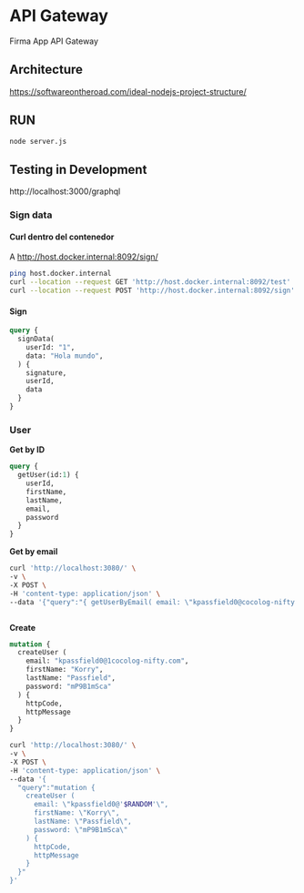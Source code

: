 # API Gateway
Firma App API Gateway

## Architecture
https://softwareontheroad.com/ideal-nodejs-project-structure/

## RUN
```bash
node server.js
```

## Testing in Development
http://localhost:3000/graphql

### Sign data
#### Curl dentro del contenedor
A http://host.docker.internal:8092/sign/
```bash
ping host.docker.internal
curl --location --request GET 'http://host.docker.internal:8092/test'
curl --location --request POST 'http://host.docker.internal:8092/sign' --header 'Content-Type: application/json' --header 'Accept: application/json' --data-raw '{ "data": "hola mundo!", "user_id": "1" }'
```

#### Sign
```graphql
query {
  signData(
    userId: "1",
    data: "Hola mundo",
  ) {
    signature,
    userId,
    data
  }
}
```

### User
**Get by ID**
```graphql
query {
  getUser(id:1) {
    userId,
    firstName,
    lastName,
    email,
    password
  }
}
```
**Get by email**
```bash
curl 'http://localhost:3080/' \
-v \
-X POST \
-H 'content-type: application/json' \
--data '{"query":"{ getUserByEmail( email: \"kpassfield0@cocolog-nifty.com\" ) { userId, firstName }}"}'
```
```graphql

```
**Create**
```graphql
mutation {
  createUser (
    email: "kpassfield0@1cocolog-nifty.com",
    firstName: "Korry",
    lastName: "Passfield",
    password: "mP9B1mSca"    
  ) {
    httpCode,
    httpMessage
  }
}
```
```bash
curl 'http://localhost:3080/' \
-v \
-X POST \
-H 'content-type: application/json' \
--data '{
  "query":"mutation {
    createUser (
      email: \"kpassfield0@'$RANDOM'\",
      firstName: \"Korry\",
      lastName: \"Passfield\",
      password: \"mP9B1mSca\"    
    ) {
      httpCode,
      httpMessage
    }
  }"
}'
```